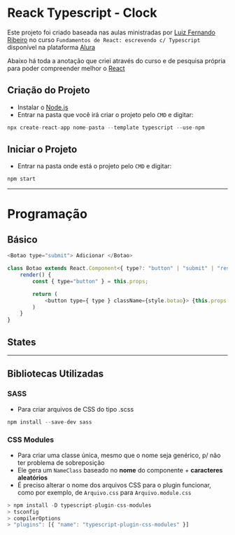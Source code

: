 # Reack Typescript - Clock

Este projeto foi criado baseada nas aulas ministradas por [Luiz Fernando Ribeiro](https://github.com/lfrprazeres) no curso `Fundamentos de React: escrevendo c/ Typescript` disponível na plataforma [Alura](alura.com.br)

Abaixo há toda a anotação que criei através do curso e de pesquisa própria para poder compreender melhor o [React](https://pt-br.reactjs.org) 

## Criação do Projeto

- Instalar o [Node.js](https://nodejs.org/en/)
- Entrar na pasta que você irá criar o projeto pelo `CMD` e digitar:
```javascript
npx create-react-app nome-pasta --template typescript --use-npm
```

## Iniciar o Projeto

- Entrar na pasta onde está o projeto pelo `CMD` e digitar:
```javascript
npm start
```
----------------------

# Programação
## Básico
```javascript
<Botao type="submit"> Adicionar </Botao>
```
```javascript
class Botao extends React.Component<{ type?: "button" | "submit" | "reset" | undefined }> {
    render() {
        const { type="button" } = this.props;

        return (
            <button type={ type } className={style.botao}> {this.props.children} </button>
        )
    }
}
```

## States

----------------------

## Bibliotecas Utilizadas

### SASS 
- Para criar arquivos de CSS do tipo .scss
```javascript
npm install --save-dev sass
```


### CSS Modules 
- Para criar uma classe única, mesmo que o nome seja genérico, p/ não ter problema de sobreposição
- Ele gera um `NameClass` baseado no **nome** do componente + **caracteres aleatórios**
- É preciso alterar o nome dos arquivos CSS para o plugin funcionar, como por exemplo, de `Arquivo.css` para `Arquivo.module.css`
```javascript
> npm install -D typescript-plugin-css-modules
> tsconfig 
> compilerOptions
> "plugins": [{ "name": "typescript-plugin-css-modules" }]
```
